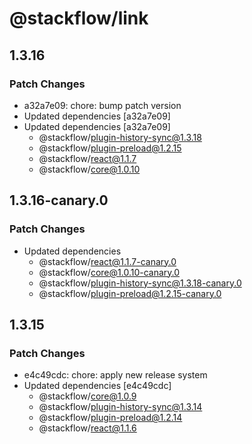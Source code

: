 # @stackflow/link

## 1.3.16

### Patch Changes

- a32a7e09: chore: bump patch version
- Updated dependencies [a32a7e09]
- Updated dependencies [a32a7e09]
  - @stackflow/plugin-history-sync@1.3.18
  - @stackflow/plugin-preload@1.2.15
  - @stackflow/react@1.1.7
  - @stackflow/core@1.0.10

## 1.3.16-canary.0

### Patch Changes

- Updated dependencies
  - @stackflow/react@1.1.7-canary.0
  - @stackflow/core@1.0.10-canary.0
  - @stackflow/plugin-history-sync@1.3.18-canary.0
  - @stackflow/plugin-preload@1.2.15-canary.0

## 1.3.15

### Patch Changes

- e4c49cdc: chore: apply new release system
- Updated dependencies [e4c49cdc]
  - @stackflow/core@1.0.9
  - @stackflow/plugin-history-sync@1.3.14
  - @stackflow/plugin-preload@1.2.14
  - @stackflow/react@1.1.6
